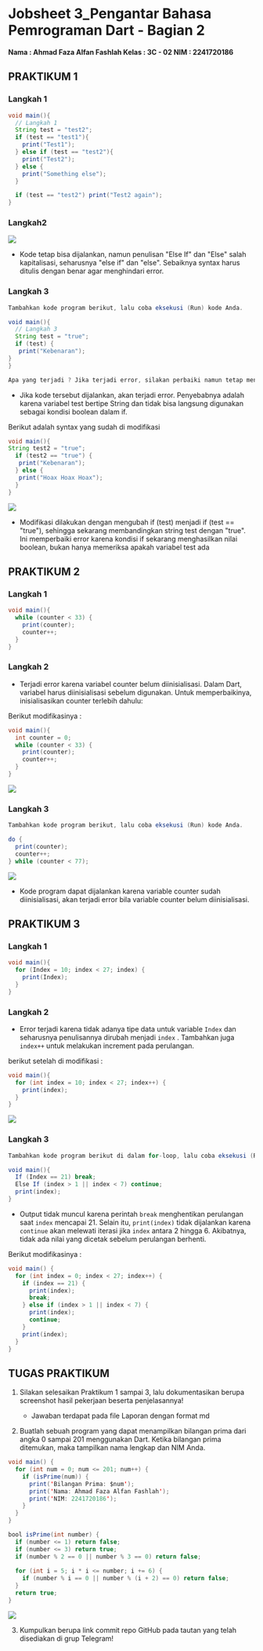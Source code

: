 # Jobsheet 3_Pengantar Bahasa Pemrograman Dart - Bagian 2


**Nama : Ahmad Faza Alfan Fashlah
Kelas : 3C - 02
NIM : 2241720186**

## PRAKTIKUM 1
### Langkah 1
```java
void main(){
  // Langkah 1
  String test = "test2";
  if (test == "test1"){
    print("Test1");
  } else if (test == "test2"){
    print("Test2");
  } else {
    print("Something else");
  }

  if (test == "test2") print("Test2 again");
}
```
### Langkah2
<img src="Output_Langkah1_P1.png"><br>
* Kode tetap bisa dijalankan, namun penulisan "Else If" dan "Else" salah kapitalisasi, seharusnya "else if" dan "else". Sebaiknya syntax harus ditulis dengan benar agar menghindari error.

### Langkah 3
```java
Tambahkan kode program berikut, lalu coba eksekusi (Run) kode Anda.

void main(){
  // Langkah 3
  String test = "true";
  if (test) {
   print("Kebenaran");
}
}

Apa yang terjadi ? Jika terjadi error, silakan perbaiki namun tetap menggunakan if/else.
```
* Jika kode tersebut dijalankan, akan terjadi error. Penyebabnya adalah karena variabel test bertipe String dan tidak bisa langsung digunakan sebagai kondisi boolean dalam if.

Berikut adalah syntax yang sudah di modifikasi 
``` java
void main(){
String test2 = "true";
  if (test2 == "true") {
   print("Kebenaran");
  } else {
   print("Hoax Hoax Hoax");
  }
}
```
<img src="Output_Langkah2_P1.png"><br>
* Modifikasi dilakukan dengan mengubah if (test) menjadi if (test == "true"), sehingga sekarang membandingkan string test dengan "true". Ini memperbaiki error karena kondisi if sekarang menghasilkan nilai boolean, bukan hanya memeriksa apakah variabel test ada


## PRAKTIKUM 2
### Langkah 1
``` java
void main(){
  while (counter < 33) {
    print(counter);
    counter++;
  }
}
```
### Langkah 2
* Terjadi error karena variabel counter belum diinisialisasi. Dalam Dart, variabel harus diinisialisasi sebelum digunakan. Untuk memperbaikinya, inisialisasikan counter terlebih dahulu:

Berikut modifikasinya :
``` java
void main(){
  int counter = 0;
  while (counter < 33) {
    print(counter);
    counter++;
  }
}
```
<img src="Output_Langkah2_P2.png"><br>

### Langkah 3
``` java
Tambahkan kode program berikut, lalu coba eksekusi (Run) kode Anda.

do {
  print(counter);
  counter++;
} while (counter < 77);
```
<img src="Output_Langkah3_P2.png"><br>
* Kode program dapat dijalankan karena variable counter sudah diinisialisasi, akan terjadi error bila variable counter belum diinisialisasi.

## PRAKTIKUM 3
### Langkah 1
``` java
void main(){
  for (Index = 10; index < 27; index) {
    print(Index);
  }
}
```

### Langkah 2
* Error terjadi karena tidak adanya tipe data untuk variable `Index` dan seharusnya penulisannya dirubah menjadi `index` . Tambahkan juga `index++` untuk melakukan increment pada perulangan.

berikut setelah di modifikasi :
``` java
void main(){
  for (int index = 10; index < 27; index++) {
    print(index);
  }
}
```
<img src="Output_Langkah2_P3.png"><br>

### Langkah 3
``` java
Tambahkan kode program berikut di dalam for-loop, lalu coba eksekusi (Run) kode Anda.

void main(){
  If (Index == 21) break;
  Else If (index > 1 || index < 7) continue;
  print(index);
}
```
* Output tidak muncul karena perintah `break` menghentikan perulangan saat `index` mencapai 21. Selain itu, `print(index)` tidak dijalankan karena `continue` akan melewati iterasi jika `index` antara 2 hingga 6. Akibatnya, tidak ada nilai yang dicetak sebelum perulangan berhenti.

Berikut modifikasinya : 
``` java
void main() {
  for (int index = 0; index < 27; index++) {
    if (index == 21) {
      print(index);
      break;
    } else if (index > 1 || index < 7) {
      print(index);
      continue;
    }
    print(index);
  }
}
```

## TUGAS PRAKTIKUM
1. Silakan selesaikan Praktikum 1 sampai 3, lalu dokumentasikan berupa screenshot hasil pekerjaan beserta penjelasannya!
   * Jawaban terdapat pada file Laporan dengan format md

2. Buatlah sebuah program yang dapat menampilkan bilangan prima dari angka 0 sampai 201 menggunakan Dart. Ketika bilangan prima ditemukan, maka tampilkan nama lengkap dan NIM Anda.
``` java
void main() {
  for (int num = 0; num <= 201; num++) {
    if (isPrime(num)) {
      print('Bilangan Prima: $num');
      print('Nama: Ahmad Faza Alfan Fashlah');
      print('NIM: 2241720186');
    }
  }
}

bool isPrime(int number) {
  if (number <= 1) return false;
  if (number <= 3) return true;
  if (number % 2 == 0 || number % 3 == 0) return false;
  
  for (int i = 5; i * i <= number; i += 6) {
    if (number % i == 0 || number % (i + 2) == 0) return false;
  }
  return true;
}
```
<img src="Output_TugasNo2.png"><br>

3. Kumpulkan berupa link commit repo GitHub pada tautan yang telah disediakan di grup Telegram!